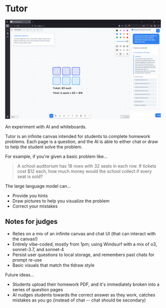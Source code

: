 # Tutor

![A screenshot of the app.](./docs/tutor2.png)

An experiment with AI and whiteboards.

Tutor is an infinite canvas intended for students to complete homework problems. Each page is a question, and the AI is able to either chat or draw to help the student solve the problem.

For example, if you're given a basic problem like...

> A school auditorium has 18 rows with 32 seats in each row. If tickets cost $12 each, how much money would the school collect if every seat is sold?

The large language model can...

- Provide you hints
- Draw pictures to help you visualize the problem
- Correct your mistakes

## Notes for judges

- Relies on a mix of an infinite canvas and chat UI (that can interact with the canvas!)
- Entirely vibe-coded, mostly from 1pm; using Windsurf with a mix of o3, sonnet-3.7, and sonnet-4
- Persist user questions to local storage, and remembers past chats for prompt re-use
- Basic visuals that match the tldraw style

Future ideas...

- Students upload their homework PDF, and it's immediately broken into a series of question pages
- AI nudges students towards the correct answer as they work, catches mistakes as you go (instead of chat -- chat should be secondary)
